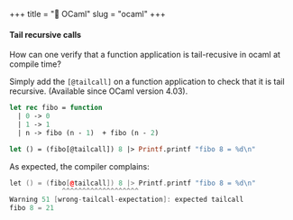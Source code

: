 +++
title = "🐫 OCaml"
slug = "ocaml"
+++

#### Tail recursive calls

How can one verify that a function application is tail-recusive in ocaml at compile time?

Simply add the `[@tailcall]` on a function application to check that it is tail recursive. (Available since OCaml version 4.03).

```ocaml
let rec fibo = function
  | 0 -> 0  
  | 1 -> 1  
  | n -> fibo (n - 1)  + fibo (n - 2)

let () = (fibo[@tailcall]) 8 |> Printf.printf "fibo 8 = %d\n" 
```

As expected, the compiler complains:
```cpp
let () = (fibo[@tailcall]) 8 |> Printf.printf "fibo 8 = %d\n" 
             ^^^^^^^^^^^^^^^^^^^
Warning 51 [wrong-tailcall-expectation]: expected tailcall
fibo 8 = 21
```
